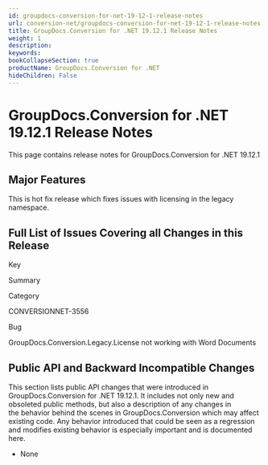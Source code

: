```yaml
---
id: groupdocs-conversion-for-net-19-12-1-release-notes
url: conversion-net/groupdocs-conversion-for-net-19-12-1-release-notes
title: GroupDocs.Conversion for .NET 19.12.1 Release Notes
weight: 1
description: 
keywords: 
bookCollapseSection: true
productName: GroupDocs.Conversion for .NET
hideChildren: False
---
```


# GroupDocs.Conversion for .NET 19.12.1 Release Notes

This page contains release notes for GroupDocs.Conversion for .NET 19.12.1

## Major Features

This is hot fix release which fixes issues with licensing in the legacy namespace.

## Full List of Issues Covering all Changes in this Release

Key

Summary

Category

CONVERSIONNET-3556

Bug

GroupDocs.Conversion.Legacy.License not working with Word Documents

## Public API and Backward Incompatible Changes

This section lists public API changes that were introduced in GroupDocs.Conversion for .NET 19.12.1. It includes not only new and obsoleted public methods, but also a description of any changes in the behavior behind the scenes in GroupDocs.Conversion which may affect existing code. Any behavior introduced that could be seen as a regression and modifies existing behavior is especially important and is documented here.

*   None

